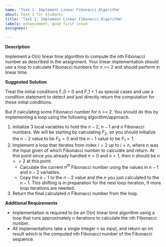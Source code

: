 ```yaml
---
name: 'Task 1: Implement Linear Fibonacci Algorithm'
about: Task 1 for Students
title: 'Task 1: Implement Linear Fibonacci Algorithm'
labels: enhancement, good first issue
assignees: ''

---
```


**Description**

Implement a O(n) linear time algorithm to compute the nth Fibonacci number as described
in the assignment.  Your linear implementation should use a loop to calculate 
Fibonacci numbers for n >= 2 and should perform in linear time.


**Suggested Solution**

Treat the initial conditions F_0 = 0 and F_1 = 1 as special cases and use a condition statement to detect and just directly return the computation for these initial conditions.

But if calculating some Fibonacci number for n >= 2.  You should do this 
by implementing a loop using the following algorithm/approach.

1. Initialize 3 local variables to hold the $n-2$, $n-1$ and $n$ Fibonacci
   numbers.  We will be starting by calculating $F_2$, so you should initialize
   the $n-2$ value to be $F_0 = 0$ and the $n-1$ value to be $F_1 = 1$.
2. Implement a loop that iterates from index $i = 2$ up to $i = n$, where $n$
   was the input given of which Fibonacci number to calculate and return.  At this
   point since you already handled $n = 0$ and $n = 1$, then $n$ should be
   $n >= 2$ at this point.
   - Calculate the current $n^{th}$ Fibonacci number using the values in $n-1$
     and $n-2$ variables.
   - Copy the $n-1$ to the $n-2$ value and the $n$ you just calculated to the
     $n-1$.  This shifting is in preparation for the next loop iteration, if
	 more loop iterations are needed.
3. Return the final calculated $n$ Fibonacci number from the loop.


**Additional Requirements**

- Implementation is required to be an O(n) linear time algorithm using a loop
  that runs approximately n iterations to calculate the nth Fibonacci number.
- All implementations take a single integer n as input, and return an int result
  which is the computed nth Fibonacci number of the Fibonacci sequence.
